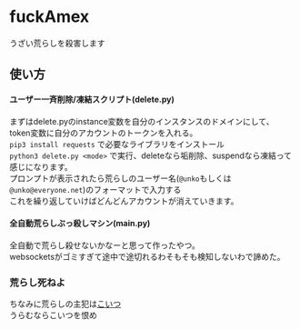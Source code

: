 # fuckAmex
うざい荒らしを殺害します

## 使い方
#### ユーザー一斉削除/凍結スクリプト(delete.py)
まずはdelete.pyのinstance変数を自分のインスタンスのドメインにして、<br>
token変数に自分のアカウントのトークンを入れる。<br>
`pip3 install requests` で必要なライブラリをインストール<br>
`python3 delete.py <mode>` で実行、deleteなら垢削除、suspendなら凍結って感じになります。<br>
プロンプトが表示されたら荒らしのユーザー名(`@unko`もしくは`@unko@everyone.net`)のフォーマットで入力する<br>
これを繰り返していけばどんどんアカウントが消えていきます。<br>
#### 全自動荒らしぶっ殺しマシン(main.py)
全自動で荒らし殺せないかなーと思って作ったやつ。<br>
websocketsがゴミすぎて途中で途切れるわそもそも検知しないわで諦めた。<br>

### 荒らし死ねよ
ちなみに荒らしの主犯は[こいつ](https://twitter.com/amex2189)<br>
うらむならこいつを恨め